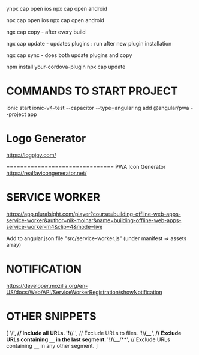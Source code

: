 ynpx cap open ios
npx cap open android

npx cap open ios
npx cap open android


ngx cap copy - after every build

ngx cap update - updates plugins : run after new plugin installation

ngx cap sync - does both update plugins and copy

npm install your-cordova-plugin
npx cap update

COMMANDS TO START PROJECT
==================================
ionic start ionic-v4-test --capacitor --type=angular
ng add @angular/pwa --project app


Logo Generator 
===============================
https://logojoy.com/

===============================
PWA
Icon Generator
https://realfavicongenerator.net/


SERVICE WORKER
===============================
https://app.pluralsight.com/player?course=building-offline-web-apps-service-worker&author=nik-molnar&name=building-offline-web-apps-service-worker-m4&clip=4&mode=live

Add to angular.json file
"src/service-worker.js" (under manifest => assets array)


NOTIFICATION
==============================
https://developer.mozilla.org/en-US/docs/Web/API/ServiceWorkerRegistration/showNotification



OTHER SNIPPETS
===========================================
[
  '/**',           // Include all URLs.
  '!/**/*.*',      // Exclude URLs to files.
  '!/**/*__*',     // Exclude URLs containing `__` in the last segment.
  '!/**/*__*/**',  // Exclude URLs containing `__` in any other segment.
]